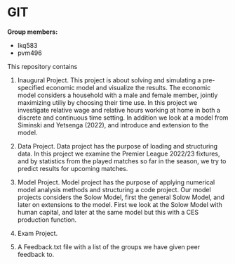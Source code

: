 # GIT

**Group members:**
- lkq583
- pvm496

This repository contains  
1. Inaugural Project. 
This project is about solving and simulating a pre-specified economic model and visualize the results. The economic model considers a household with a male and female member, jointly maximizing utiliy by choosing their time use. In this project we investigate relative wage and relative hours working at home in both a discrete and continuous time setting. In addition we look at a model from Siminski and Yetsenga (2022), and introduce and extension to the model.

2. Data Project. 
Data project has the purpose of loading and structuring data. In this project we examine the Premier League 2022/23 fixtures, and by statistics from the played matches so far in the season, we try to predict results for upcoming matches.

3. Model Project. 
Model project has the purpose of applying numerical model analysis methods and structuring a code project. Our model projects considers the Solow Model, first the general Solow Model, and later on extensions to the model. First we look at the Solow Model with human capital, and later at the same model but this with a CES production function. 

4. Exam Project. 

5. A Feedback.txt file with a list of the groups we have given peer feedback to.

